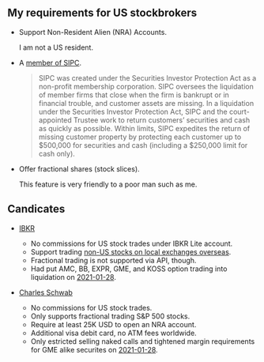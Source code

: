 ## My requirements for US stockbrokers

- Support Non-Resident Alien (NRA) Accounts.

    I am not a US resident.

- A [member of SIPC][sipc].

    > SIPC was created under the Securities Investor Protection Act as a non-profit membership corporation.
    > SIPC oversees the liquidation of member firms that close when the firm is bankrupt or in financial trouble, and customer assets are missing.
    > In a liquidation under the Securities Investor Protection Act, SIPC and the court-appointed Trustee work to return customers’ securities and cash as quickly as possible.
    > Within limits, SIPC expedites the return of missing customer property by protecting each customer up to $500,000 for securities and cash (including a $250,000 limit for cash only).

- Offer fractional shares (stock slices).

    This feature is very friendly to a poor man such as me.

[sipc]: https://www.sipc.org/list-of-members/

## Candicates

- [IBKR](https://www.interactivebrokers.com/en/index.php?f=45718)

    * No commissions for US stock trades under IBKR Lite account.
    * Support trading [non-US stocks on local exchanges overseas][non-us].
    * Fractional trading is not supported via API, though.
    * Had put AMC, BB, EXPR, GME, and KOSS option trading into liquidation on [2021-01-28][ibkr-twitter].

- [Charles Schwab](https://www.schwab.com/fractional-shares-stock-slices)

    * No commissions for US stock trades.
    * Only supports fractional trading S&P 500 stocks.
    * Require at least 25K USD to open an NRA account.
    * Additional visa debit card, no ATM fees worldwide.
    * Only estricted selling naked calls and tightened margin requirements for GME alike securites on [2021-01-28].

[non-us]: https://www.interactivebrokers.com/en/index.php?f=1562
[ibkr-twitter]: https://twitter.com/IBKR/status/1354792600004386818
[2021-01-28]: https://www.reddit.com/r/GME/comments/l72dbc/did_charles_schwab_also_block_buying_gme/glehm3e/
